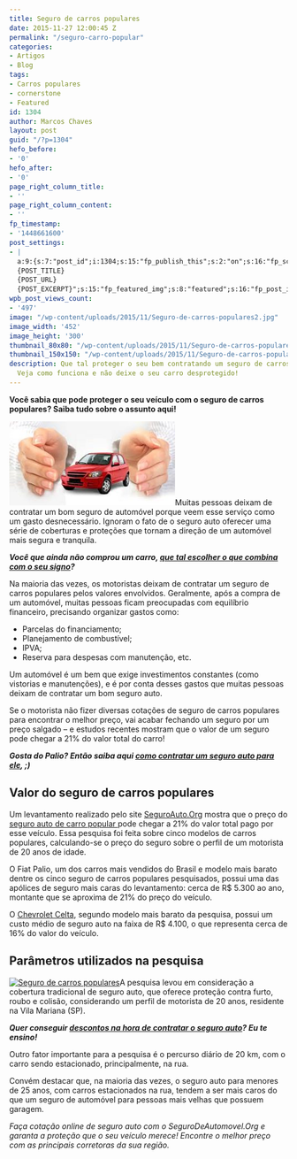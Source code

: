 ```yaml
---
title: Seguro de carros populares
date: 2015-11-27 12:00:45 Z
permalink: "/seguro-carro-popular"
categories:
- Artigos
- Blog
tags:
- Carros populares
- cornerstone
- Featured
id: 1304
author: Marcos Chaves
layout: post
guid: "/?p=1304"
hefo_before:
- '0'
hefo_after:
- '0'
page_right_column_title:
- ''
page_right_column_content:
- ''
fp_timestamp:
- '1448661600'
post_settings:
- |
  a:9:{s:7:"post_id";i:1304;s:15:"fp_publish_this";s:2:"on";s:16:"fp_schedule_this";s:3:"yes";s:11:"fp_datetime";s:16:"2015/11/27 20:00";s:18:"fp_timezone_offset";s:3:"120";s:8:"msg_body";s:66:"Novo post no {SITE_NAME}
  {POST_TITLE}
  {POST_URL}
  {POST_EXCERPT}";s:15:"fp_featured_img";s:8:"featured";s:16:"fp_post_img_text";s:0:"";s:5:"pages";a:2:{i:0;s:3:"own";i:1;s:15:"520743491417556";}}
wpb_post_views_count:
- '497'
image: "/wp-content/uploads/2015/11/Seguro-de-carros-populares2.jpg"
image_width: '452'
image_height: '300'
thumbnail_80x80: "/wp-content/uploads/2015/11/Seguro-de-carros-populares2-80x80.jpg"
thumbnail_150x150: "/wp-content/uploads/2015/11/Seguro-de-carros-populares2-150x150.jpg"
description: Que tal proteger o seu bem contratando um seguro de carros populares?
  Veja como funciona e não deixe o seu carro desprotegido!
---
```


**Você sabia que pode proteger o seu veículo com o seguro de carros populares? Saiba tudo sobre o assunto aqui!**

[<img class="alignleft wp-image-3005 size-medium" title="Seguro de carros populares" src="/wp-content/uploads/2015/11/Seguro-de-carros-populares-300x152.jpg" alt="Seguro de carros populares" width="300" height="152" />](/wp-content/uploads/2015/11/Seguro-de-carros-populares.jpg)Muitas pessoas deixam de contratar um bom seguro de automóvel porque veem esse serviço como um gasto desnecessário. Ignoram o fato de o seguro auto oferecer uma série de coberturas e proteções que tornam a direção de um automóvel mais segura e tranquila.

_**Você que ainda não comprou um carro, <a href="/modelos-de-carros-para-cada-signo/" target="_blank">que tal escolher o que combina com o seu signo</a>?**_

Na maioria das vezes, os motoristas deixam de contratar um seguro de carros populares pelos valores envolvidos. Geralmente, após a compra de um automóvel, muitas pessoas ficam preocupadas com equilíbrio financeiro, precisando organizar gastos como:

  * Parcelas do financiamento;
  * Planejamento de combustível;
  * IPVA;
  * Reserva para despesas com manutenção, etc.

Um automóvel é um bem que exige investimentos constantes (como vistorias e manutenções), e é por conta desses gastos que muitas pessoas deixam de contratar um bom seguro auto.

Se o motorista não fizer diversas cotações de seguro de carros populares para encontrar o melhor preço, vai acabar fechando um seguro por um preço salgado – e estudos recentes mostram que o valor de um seguro pode chegar a 21% do valor total do carro!

_**Gosta do Palio? Então saiba aqui <a href="/seguro-auto-palio" target="_blank">como contratar um seguro auto para ele</a>, ;)**_

## Valor do seguro de carros populares

Um levantamento realizado pelo site <a href="http://www.seguroauto.org" target="_blank">SeguroAuto.Org</a> mostra que o preço do <a href="http://g1.globo.com/carros/noticia/2015/03/seguro-de-carros-mais-vendidos-varia-ate-350-em-5-capitais.html" target="_blank">seguro auto de carro popular </a>pode chegar a 21% do valor total pago por esse veículo. Essa pesquisa foi feita sobre cinco modelos de carros populares, calculando-se o preço do seguro sobre o perfil de um motorista de 20 anos de idade.

O Fiat Palio, um dos carros mais vendidos do Brasil e modelo mais barato dentre os cinco seguro de carros populares pesquisados, possui uma das apólices de seguro mais caras do levantamento: cerca de R$ 5.300 ao ano, montante que se aproxima de 21% do preço do veículo.

O <a href="/seguro-chevrolet-celta" target="_blank">Chevrolet Celta</a>, segundo modelo mais barato da pesquisa, possui um custo médio de seguro auto na faixa de R$ 4.100, o que representa cerca de 16% do valor do veículo.

## Parâmetros utilizados na pesquisa

[<img class="alignleft wp-image-3006" title="Seguro de carros populares" src="/wp-content/uploads/2015/11/Seguro-de-carros-populares2.jpg" alt="Seguro de carros populares" width="302" height="200" srcset="/wp-content/uploads/2015/11/Seguro-de-carros-populares2.jpg 452w, /wp-content/uploads/2015/11/Seguro-de-carros-populares2-250x166.jpg 250w, /wp-content/uploads/2015/11/Seguro-de-carros-populares2-120x80.jpg 120w" sizes="(max-width: 302px) 100vw, 302px" />](/wp-content/uploads/2015/11/Seguro-de-carros-populares2.jpg)A pesquisa levou em consideração a cobertura tradicional de seguro auto, que oferece proteção contra furto, roubo e colisão, considerando um perfil de motorista de 20 anos, residente na Vila Mariana (SP).

_**Quer conseguir <a href="/desconto-no-seguro-auto" target="_blank">descontos na hora de contratar o seguro auto</a>? Eu te ensino!**_

Outro fator importante para a pesquisa é o percurso diário de 20 km, com o carro sendo estacionado, principalmente, na rua.

Convém destacar que, na maioria das vezes, o seguro auto para menores de 25 anos, com carros estacionados na rua, tendem a ser mais caros do que um seguro de automóvel para pessoas mais velhas que possuem garagem.

_Faça cotação online de seguro auto com o SeguroDeAutomovel.Org e garanta a proteção que o seu veículo merece! Encontre o melhor preço com as principais corretoras da sua região._